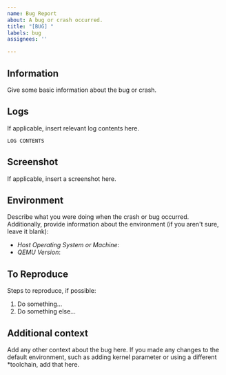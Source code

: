 ```yaml
---
name: Bug Report
about: A bug or crash occurred.
title: "[BUG] "
labels: bug
assignees: ''

---
```


## Information

Give some basic information about the bug or crash.

## Logs

If applicable, insert relevant log contents here.

```
LOG CONTENTS
```

## Screenshot

If applicable, insert a screenshot here.

## Environment

Describe what you were doing when the crash or bug occurred. Additionally, provide information about the environment (if you aren't sure, leave it blank):
- *Host Operating System or Machine*:
- *QEMU Version*:
  
## To Reproduce

Steps to reproduce, if possible:
1. Do something...
2. Do something else...

## Additional context

Add any other context about the bug here. If you made any changes to the default environment, such as adding kernel parameter or using a different *toolchain, add that here.